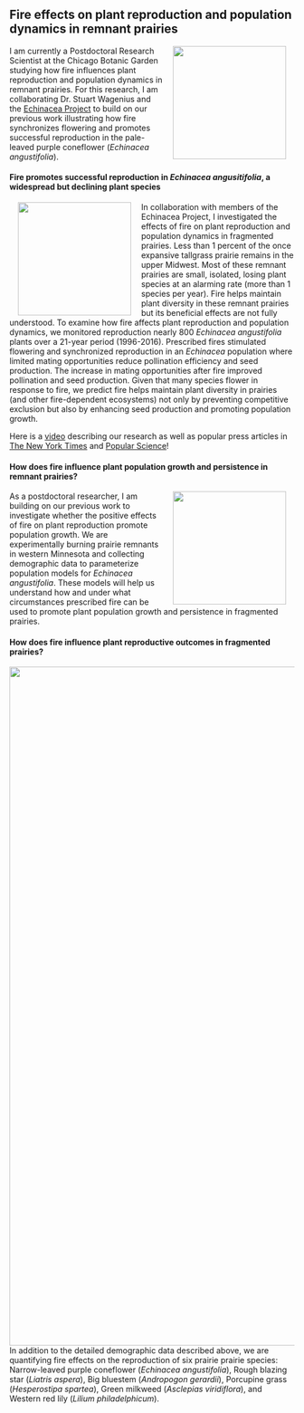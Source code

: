 ## Fire effects on plant reproduction and population dynamics in remnant prairies

<img style="padding: 0 15px; float: right;" src="https://jaredjbeck.github.io/Bshx5HQCUAAIzLL.jpg"  align="right" width="200"> I am currently a Postdoctoral Research Scientist at the Chicago Botanic Garden studying how fire influences plant reproduction and population dynamics in remnant prairies. For this research, I am collaborating Dr. Stuart Wagenius and the [Echinacea Project](http://echinaceaproject.org/) to build on our previous work illustrating how fire synchronizes flowering and promotes successful reproduction in the pale-leaved purple coneflower (*Echinacea angustifolia*).

#### Fire promotes successful reproduction in *Echinacea angusitifolia*, a widespread but declining plant species

<img style="padding: 0 15px; float: left;" src="https://jaredjbeck.github.io/images/eaHegg.jpg"  align="left" width="200"> In collaboration with members of the Echinacea Project, I investigated the effects of fire on plant reproduction and population dynamics in fragmented prairies. Less than 1 percent of the once expansive tallgrass prairie remains in the upper Midwest. Most of these remnant prairies are small, isolated, losing plant species at an alarming rate (more than 1 species per year). Fire helps maintain plant diversity in these remnant prairies but its beneficial effects are not fully understood. To examine how fire affects plant reproduction and population dynamics, we monitored reproduction nearly 800 *Echinacea angustifolia* plants over a 21-year period (1996-2016). Prescribed fires stimulated flowering and synchronized reproduction in an *Echinacea* population where limited mating opportunities reduce pollination efficiency and seed production. The increase in mating opportunities after fire improved pollination and seed production. Given that many species flower in response to fire, we predict fire helps maintain plant diversity in prairies (and other fire-dependent ecosystems) not only by preventing competitive exclusion but also by enhancing seed production and promoting population growth. 

Here is a [video](https://vimeo.com/341634035) describing our research as well as popular press articles in [The New York Times](https://www.nytimes.com/2020/01/27/science/fire-coneflowers-echinacea-pollination.html) and [Popular Science](https://www.popsci.com/story/environment/prairie-fire-flowers/)!

#### How does fire influence plant population growth and persistence in remnant prairies?


<img style="padding: 0 15px; float: right;" src="https://jaredjbeck.github.io/images/jbFire2021b.jpg"  align="right" width="200"> As a postdoctoral researcher, I am building on our previous work to investigate whether the positive effects of fire on plant reproduction promote population growth. We are experimentally burning prairie remnants in western Minnesota and collecting demographic data to parameterize population models for *Echinacea angustifolia*. These models will help us understand how and under what circumstances prescribed fire can be used to promote plant population growth and persistence in fragmented prairies.

#### How does fire influence plant reproductive outcomes in fragmented prairies?

<img style="padding: 0 5 px; float: left;" src="https://jaredjbeck.github.io/content/photos/focalSpp.png"  align="left" width="1200">

In addition to the detailed demographic data described above, we are quantifying fire effects on the reproduction of six prairie prairie species: Narrow-leaved purple coneflower (*Echinacea angustifolia*), Rough blazing star (*Liatris aspera*), Big bluestem (*Andropogon gerardii*), Porcupine grass (*Hesperostipa spartea*), Green milkweed (*Asclepias viridiflora*), and Western red lily (*Lilium philadelphicum*).


